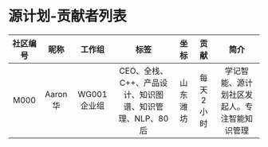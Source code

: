 源计划-贡献者列表
============

|社区编号 |昵称 |工作组 |标签|坐标|贡献|简介|
|:---:|:---:|:---:|:---:|:---:|:---:|:---:|
|M000 |Aaron 华 |WG001 企业组 |CEO、全栈、C++、产品设计、知识图谱、知识管理、NLP、80后|山东潍坊|每天 2 小时|学记智能、源计划社区发起人。专注智能知识管理|
